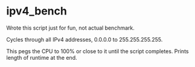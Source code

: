 # ipv4_bench

Wrote this script just for fun, not actual benchmark.

Cycles through all IPv4 addresses, 0.0.0.0 to 255.255.255.255.

This pegs the CPU to 100% or close to it until the script completes. Prints length of runtime at the end.
